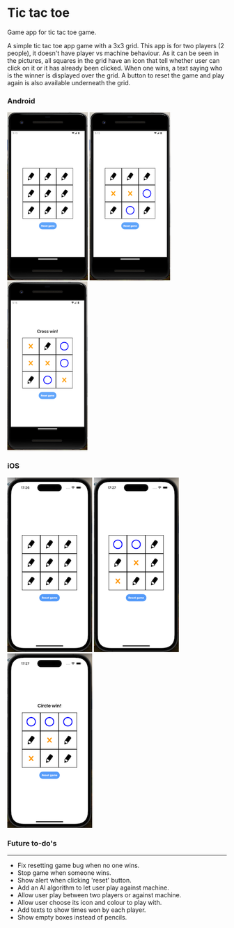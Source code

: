 # Tic tac toe

Game app for tic tac toe game.

A simple tic tac toe app game with a 3x3 grid.
This app is for two players (2 people), it doesn't have player vs machine behaviour.
As it can be seen in the pictures, all squares in the grid have an icon that tell whether user can click on it or it has already been clicked.
When one wins, a text saying who is the winner is displayed over the grid. A button to reset the game and play again is also available underneath the grid.

### Android
![Android: home](https://github.com/lucirs7/rn_learn-Tictactoe/blob/master/screenshots/ss-android1-small.png) ![Android: game start](https://github.com/lucirs7/rn_learn-Tictactoe/blob/master/screenshots/ss-android2-small.png) ![Android: game end](https://github.com/lucirs7/rn_learn-Tictactoe/blob/master/screenshots/ss-android3-small.png) 

### iOS
![iOS: home](https://github.com/lucirs7/rn_learn-Tictactoe/blob/master/screenshots/ss-ios1-small.png) ![iOS: game start](https://github.com/lucirs7/rn_learn-Tictactoe/blob/master/screenshots/ss-ios2-small.png) ![iOS: game end](https://github.com/lucirs7/rn_learn-Tictactoe/blob/master/screenshots/ss-ios3-small.png)


### Future to-do's
---
- Fix resetting game bug when no one wins.
- Stop game when someone wins.
- Show alert when clicking 'reset' button.
- Add an AI algorithm to let user play against machine.
- Allow user play between two players or against machine.
- Allow user choose its icon and colour to play with.
- Add texts to show times won by each player.
- Show empty boxes instead of pencils.
